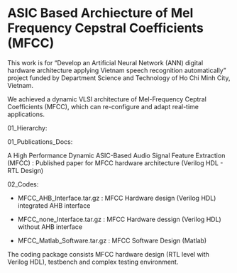 # ASIC Based Archiecture of Mel Frequency Cepstral Coefficients (MFCC)
		
This work is for “Develop an Artificial Neural Network (ANN) digital hardware architecture applying Vietnam speech recognition automatically” project funded by Department Science and Technology of Ho Chi Minh City, Vietnam.

We achieved a dynamic VLSI architecture of Mel-Frequency Ceptral Coefficients (MFCC), which can re-configure and adapt real-time applications. 

   
01_Hierarchy:

01_Publications_Docs:

A High Performance Dynamic ASIC-Based Audio Signal Feature Extraction (MFCC) : Published paper for MFCC hardware architecture (Verilog HDL - RTL Design)

02_Codes:

+ MFCC_AHB_Interface.tar.gz	: MFCC Hardware design (Verilog HDL) integrated AHB interface
	
+ MFCC_none_Interface.tar.gz : MFCC Hardware dessign (Verilog HDL) without AHB interface

+ MFCC_Matlab_Software.tar.gz : MFCC Software Design (Matlab)

The coding package consists MFCC hardware design (RTL level with Verilog HDL), testbench and complex testing environment.
